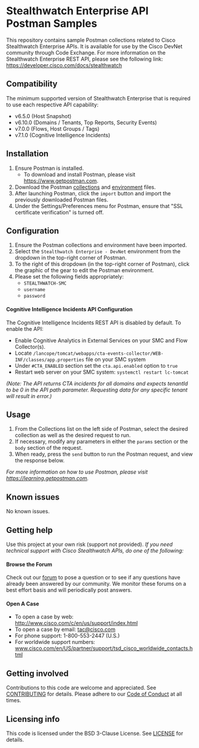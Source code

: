 # Stealthwatch Enterprise API Postman Samples
This repository contains sample Postman collections related to Cisco Stealthwatch Enterprise APIs. It is available for use by the Cisco DevNet community through Code Exchange.
For more information on the Stealthwatch Enterprise REST API, please see the following link: https://developer.cisco.com/docs/stealthwatch

## Compatibility
The minimum supported version of Stealthwatch Enterprise that is required to use each respective API capability:
   * v6.5.0 (Host Snapshot)
   * v6.10.0 (Domains / Tenants, Top Reports, Security Events)
   * v7.0.0 (Flows, Host Groups / Tags)
   * v7.1.0 (Cognitive Intelligence Incidents)

## Installation
1. Ensure Postman is installed.
   * To download and install Postman, please visit https://www.getpostman.com.
2. Download the Postman [collections](./collections) and [environment](./environment) files.
3. After launching Postman, click the `import` button and import the previously downloaded Postman files.
4. Under the Settings/Preferences menu for Postman, ensure that "SSL certificate verification" is turned off. 

## Configuration
1. Ensure the Postman collections and environment have been imported.
2. Select the `Stealthwatch Enterprise - DevNet` environment from the dropdown in the top-right corner of Postman.
3. To the right of this dropdown (in the top-right corner of Postman), click the graphic of the gear to edit the Postman environment.
4. Please set the following fields appropriately:
    * `STEALTHWATCH-SMC`
    * `username`
    * `password`

#### **Cognitive Intelligence Incidents API Configuration**
The Cognitive Intelligence Incidents REST API is disabled by default. To enable the API:

* Enable Cognitive Analytics in External Services on your SMC and Flow Collector(s).
* Locate `/lancope/tomcat/webapps/cta-events-collector/WEB-INF/classes/app.properties` file on your SMC system
* Under `#CTA_ENABLED` section set the `cta.api.enabled` option to `true`
* Restart web server on your SMC system: `systemctl restart lc-tomcat`

*(Note: The API returns CTA incidents for all domains and expects tenantId to be 0 in the API path parameter. Requesting data for any specific tenant will result in error.)*

## Usage
1. From the Collections list on the left side of Postman, select the desired collection as well as the desired request to run.
2. If necessary, modify any parameters in either the `params` section or the `body` section of the request.
3. When ready, press the `send` button to run the Postman request, and view the response below. 

*For more information on how to use Postman, please visit https://learning.getpostman.com.*

## Known issues
No known issues.

## Getting help
Use this project at your own risk (support not provided). *If you need technical support with Cisco Stealthwatch APIs, do one of the following:*

#### Browse the Forum
Check out our [forum](https://community.cisco.com/t5/custom/page/page-id/customFilteredByMultiLabel?board=j-disc-dev-security&labels=stealthwatch) to pose a question or to see if any questions have already been answered by our community. We monitor these forums on a best effort basis and will periodically post answers. 

#### Open A Case
* To open a case by web: http://www.cisco.com/c/en/us/support/index.html
* To open a case by email: tac@cisco.com
* For phone support: 1-800-553-2447 (U.S.)
* For worldwide support numbers: www.cisco.com/en/US/partner/support/tsd_cisco_worldwide_contacts.html

## Getting involved
Contributions to this code are welcome and appreciated. See [CONTRIBUTING](./CONTRIBUTING.md) for details. Please adhere to our [Code of Conduct](../CODE_OF_CONDUCT.md) at all times.

## Licensing info
This code is licensed under the BSD 3-Clause License. See [LICENSE](./LICENSE) for details. 

